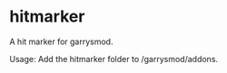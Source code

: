 hitmarker
=========

A hit marker for garrysmod.

Usage: Add the hitmarker folder to /garrysmod/addons.
